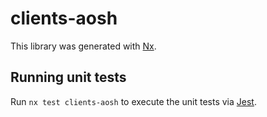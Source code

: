 # clients-aosh

This library was generated with [Nx](https://nx.dev).

## Running unit tests

Run `nx test clients-aosh` to execute the unit tests via [Jest](https://jestjs.io).
